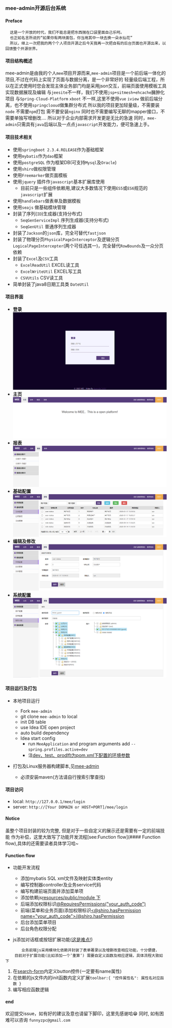 
### **mee-admin**开源后台系统

#### Preface

```
  这是一个开放的时代，我们不能总是把东西揣在口袋里面自己乐呵。
  也正如名言所说的“如果你有两块面包，你当用其中一块去换一朵水仙花”
  所以，继上一次把我的两个个人项目开源之后今天我再一次把自有的后台页面也开源出来，以回馈整个开源世界。
```

#### 项目结构概述

  mee-admin是由我的个人`mee`项目开源而来,`mee-admin`项目是一个前后端一体化的项目,不过在代码上实现了页面与数据分离，是一个非常好的
  轻量级后端工程，所以在正式使用时您会发现主体业务部门均是采用json交互，前端页面使用模板工具实现数据展现及编辑
  与`jeesite`不一样，我们不使用`jsp+sitmesh+ehcache`臃肿化项目
  与`Spring-Cloud-Platform` `xboot` 不一样,这里不使用`vue` `iview` 做前后端分离，也不使用`springclooud`做集群分布式
  所以我的项目更加轻量级，不需要装`node` 不需要`npm`打包 需不要安装`nginx` 同时也不需要编写无聊的mapper接口，不需要单独写增删改....
  所以对于企业内部需求开发更是无比的急速
  同时，`mee-admin`只需具有`java`后端以及一点点`javascript`开发能力，便可急速上手。

#### 项目技术相关

+ 使用`springboot 2.3.4.RELEASE`作为基础框架
+ 使用`mybatis`作为`dao`框架
+ 使用`postgreSQL` 作为框架DB(可支持`Mysql`及`Oracle`)
+ 使用`shiro`做权限管理
+ 使用`Freemarker`做页面模板
+ 使用`jquery` 插件作`javascript`基本扩展库使用
  - 目前只是一些组件依赖用,建议大多数情况下使用`ES5`或`ES6`规范的`javascript`扩展
+ 使用`handlebars`做表单及数据模板
+ 使用`seajs` 做基础模块管理
+ 封装了序列(`ID`)生成器(支持分布式)
    - `SeqGenServiceImpl` 序列生成器(支持分布式)
    - `SeqGenUtil` 普通序列生成器
+ 封装了`Jackson`的`json`库，完全可替代`fastjson`
+ 封装了物理分页`PhysicalPageInterceptor`及逻辑分页`LogicalPageIntercepter`(两个可任选其一)，完全替代`RowBounds`及一众分页依赖
+ 封装了`Excel`及`CSV`工具
  - `ExcelReadUtil` EXCEL读工具
  - `ExcelWriteUtil` EXCEL写工具
  - `CSVUtils` CSV读工具
+ 简单封装了java8日期工具类 `DateUtil`

#### 项目界面
+ **登录**
  ![](./20201007_file/01.png)
+ **主页**
  ![](./20201007_file/02.png)
+ **报表**
  ![](./20201007_file/03.png)
+ **基础配置**
  ![](./20201007_file/04.png)
+ **编辑及修改**
  ![](./20201007_file/05.png)
+ **系统配置**
  ![](./20201007_file/06.png)

#### 项目运行及打包
+ 本地项目运行 
  - Fork `mee-admin`
  - git clone `mee-admin` to local
  - init DB table []()
  - use Idea IDE open project 
  - auto build dependency
  - Idea start config
    - run `MeeApplication` and program arguments add `--spring.profiles.active=dev`
    - 注[dev、test、prod均为pom.xml下配置的环境参数](#)
  
+ 打包及Linux服务器构建脚本,见[mee-admin](https://github.com/funnyzpc/mee-admin)
    - 必须安装maven(方法请自行搜索引擎查找)
    
#### 项目访问
+ local: `http://127.0.0.1/mee/login`
+ server: `http://[Your DOMAIN or HOST+PORT]/mee/login`

#### Notice
 
 虽整个项目封装的较为完整, 但是对于一些自定义的展示还是需要有一定的前端技能
 作为补偿，这里大致写了功能开发流程[see:Function flow](#### Function flow),具体的还需要读者具体学习哈~

#### Function flow
+ 功能开发流程
    - 添加mybatis SQL xml文件及映射实体类entity
    - 编写控制器controller及业务service代码
    - 编写构建前端页面并添加菜单项
    - 添加依赖js[resources/public/module 下](#)
    - 后端添加权限标识[@RequiresPermissions("your_auth_code")](#)
    - 前端(菜单和业务页面)添加权限标识[<@shiro.hasPermission name="your_auth_code"></@shiro.hasPermission>](#)
    - 后台添加菜单项目
    - 后台角色权限分配

+ js添加对话框或按钮扩展功能([这是难点!](#))
``` 
       业务前端js采用模块化依赖并封装了表单著录以及增删改查相应功能，十分便捷，
    目前对于扩展功能(比如添加一个’重算‘) 需要自定义函数及相应逻辑，具体流程大致如下
```

  1. 在[search-form](#)内定义button控件(一定要有name属性)
  2. 在依赖的js文件内的init函数内定义扩展`toolbar:{ "控件属性名": 属性名对应函数 }`
  3. 编写相应函数逻辑
  
 
 #### end
   
   欢迎提交issue，如有好的建议及意也请留下脚印，这里先感谢哈😁
   同时, 如有困难可以咨询 `funnyzpc@gmail.com`